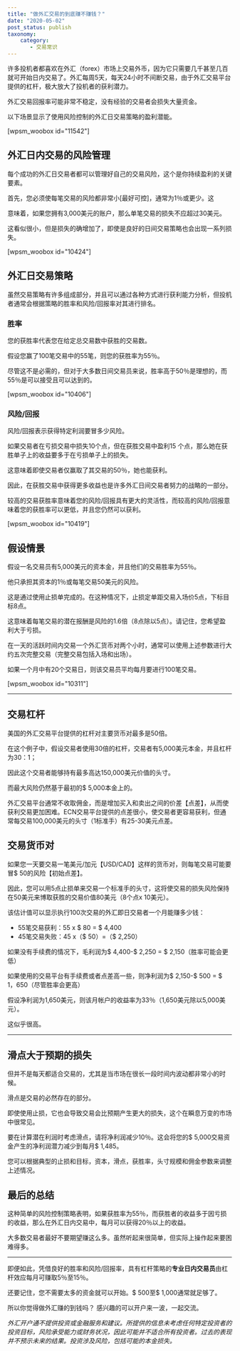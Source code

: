 ```yaml
---
title: "做外汇交易的到底赚不赚钱？"
date: "2020-05-02"
post_status: publish
taxonomy:
    category: 
       - 交易常识
---
```


许多投机者都喜欢在外汇（forex）市场上交易外币，因为它只需要几千甚至几百就可开始日内交易了。外汇每周5天，每天24小时不间断交易，由于外汇交易平台提供的杠杆，极大放大了投机者的获利潜力。

外汇交易回报率可能非常不稳定，没有经验的交易者会损失大量资金。

以下场景显示了使用风险控制的外汇日交易策略的盈利潜能。

\[wpsm\_woobox id="11542"\]

## 外汇日内交易的风险管理

每个成功的外汇日交易者都可以管理好自己的交易风险，这个是你持续盈利的关键要素。

首先，您必须使每笔交易的风险都非常小\[最好可控\]，通常为1％或更少。这

意味着，如果您拥有3,000美元的账户，那么单笔交易的损失不应超过30美元。

这看似很小，但是损失的确增加了，即使是良好的日间交易策略也会出现一系列损失。

\[wpsm\_woobox id="10424"\]

## 外汇日交易策略

虽然交易策略有许多组成部分，并且可以通过各种方式进行获利能力分析，但投机者通常会根据策略的胜率和风险/回报率对其进行排名。

### 胜率

您的获胜率代表您在给定总交易数中获胜的交易数。

假设您赢了100笔交易中的55笔，则您的获胜率为55％。

尽管这不是必需的，但对于大多数日间交易员来说，胜率高于50％是理想的，而55％是可以接受且可以达到的。

\[wpsm\_woobox id="10406"\]

### 风险/回报

风险/回报表示获得特定利润要冒多少风险。

如果交易者在亏损交易中损失10个点，但在获胜交易中盈利15 个点，那么她在获胜单子上的收益要多于在亏损单子上的损失。

这意味着即使交易者仅赢取了其交易的50％，她也能获利。

因此，在获胜交易中获得更多收益也是许多外汇日间交易者努力的战略的一部分。

较高的交易获胜率意味着您的风险/回报具有更大的灵活性，而较高的风险/回报意味着您的获胜率可以更低，并且您仍然可以获利。

\[wpsm\_woobox id="10419"\]

## 假设情景

假设一名交易员有5,000美元的资本金，并且他们的交易胜率为55％。

他只承担其资本的1％或每笔交易50美元的风险。

这是通过使用止损单完成的。在这种情况下，止损定单距交易入场价5点，下标目标8点。

这意味着每笔交易的潜在报酬是风险的1.6倍（8点除以5点）。请记住，您希望盈利大于亏损。

在一天的活跃时间内交易一个外汇货币对两个小时，通常可以使用上述参数进行大约五次完整交易（完整交易包括入场和出场）。

如果一个月中有20个交易日，则该交易员平均每月要进行100笔交易。

\[wpsm\_woobox id="10311"\]

* * *

## 交易杠杆

美国的外汇交易平台提供的杠杆对主要货币对最多是50倍。

在这个例子中，假设交易者使用30倍的杠杆，交易者有5,000美元本金，并且杠杆为30：1；

因此这个交易者能够持有最多高达150,000美元价值的头寸。

而最大风险仍然基于最初的$ 5,000本金上的。

外汇交易平台通常不收取佣金，而是增加买入和卖出之间的价差【点差】，从而使获利交易更加困难。ECN交易平台提供的点差很小，使交易者更容易获利，但通常每交易100,000美元的头寸（1标准手）有25-30美元点差。

## 交易货币对

如果您一天要交易一笔美元/加元【USD/CAD】这样的货币对，则每笔交易可能要冒$ 50的风险【初始点差】。

因此，您可以用5点止损单来交易一个标准手的头寸，这将使交易的损失风险保持在50美元来博取获胜的交易价值80美元（8个点x 10美元）。

该估计值可以显示执行100次交易的外汇即日交易者一个月能赚多少钱：

- 55笔交易获利：55 x $ 80 = $ 4,400
- 45笔交易失败：45 x（$ 50）=（$ 2,250）

如果没有手续费的情况下，毛利润为$ 4,400-$ 2,250 = $ 2,150（胜率可能会更低）

如果使用的交易平台有手续费或者点差高一些，则净利润为$ 2,150-$ 500 = $ 1，650（尽管胜率会更高）

假设净利润为1,650美元，则该月帐户的收益率为33％（1,650美元除以5,000美元）。

这似乎很高。

* * *

## 滑点大于预期的损失

但并不是每天都适合交易的，尤其是当市场在很长一段时间内波动都非常小的时候。

滑点是交易的必然存在的部分。

即使使用止损，它也会导致交易会比预期产生更大的损失，这个在瞬息万变的市场中很常见。

要在计算潜在利润时考虑滑点，请将净利润减少10％。这会将您的$ 5,000交易资金产生的净利润潜力减少到每月$ 1,485。

您可以根据典型的止损和目标，资本，滑点，获胜率，头寸规模和佣金参数来调整上述情况。

## 最后的总结

这种简单的风险控制策略表明，如果获胜率为55％，而获胜者的收益多于因亏损的收益，那么在外汇日内交易中，每月可以获得20％以上的收益。

大多数交易者最好不要期望赚这么多。虽然听起来很简单，但实际上操作起来要困难得多。

* * *

即便如此，凭借良好的胜率和风险/回报率，具有杠杆策略的**专业日内交易员**由杠杆效应每月可赚取5％至15％。

还要记住，您不需要太多的资金就可以开始。$ 500至$ 1,000通常就足够了。

所以你觉得做外汇赚的到钱吗？ 感兴趣的可以开户来一波，一起交流。

_外汇开户通不提供投资或金融服务和建议。所提供的信息未考虑任何特定投资者的投资目标，风险承受能力或财务状况，因此可能并不适合所有投资者。过去的表现并不预示未来的结果。投资涉及风险，包括可能的本金损失。_
